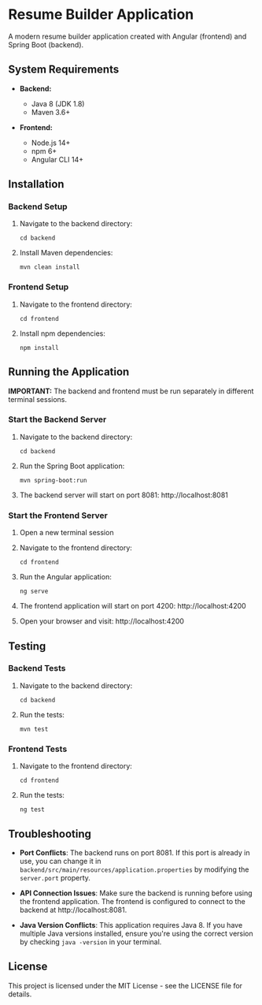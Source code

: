 # Resume Builder Application

A modern resume builder application created with Angular (frontend) and Spring Boot (backend).

## System Requirements

- **Backend:**
  - Java 8 (JDK 1.8)
  - Maven 3.6+
  
- **Frontend:**
  - Node.js 14+
  - npm 6+
  - Angular CLI 14+

## Installation

### Backend Setup

1. Navigate to the backend directory:
   ```
   cd backend
   ```

2. Install Maven dependencies:
   ```
   mvn clean install
   ```

### Frontend Setup

1. Navigate to the frontend directory:
   ```
   cd frontend
   ```

2. Install npm dependencies:
   ```
   npm install
   ```

## Running the Application

**IMPORTANT:** The backend and frontend must be run separately in different terminal sessions.

### Start the Backend Server

1. Navigate to the backend directory:
   ```
   cd backend
   ```

2. Run the Spring Boot application:
   ```
   mvn spring-boot:run
   ```

3. The backend server will start on port 8081: http://localhost:8081

### Start the Frontend Server

1. Open a new terminal session

2. Navigate to the frontend directory:
   ```
   cd frontend
   ```

3. Run the Angular application:
   ```
   ng serve
   ```

4. The frontend application will start on port 4200: http://localhost:4200

5. Open your browser and visit: http://localhost:4200

## Testing

### Backend Tests

1. Navigate to the backend directory:
   ```
   cd backend
   ```

2. Run the tests:
   ```
   mvn test
   ```

### Frontend Tests

1. Navigate to the frontend directory:
   ```
   cd frontend
   ```

2. Run the tests:
   ```
   ng test
   ```

## Troubleshooting

- **Port Conflicts**: The backend runs on port 8081. If this port is already in use, you can change it in `backend/src/main/resources/application.properties` by modifying the `server.port` property.

- **API Connection Issues**: Make sure the backend is running before using the frontend application. The frontend is configured to connect to the backend at http://localhost:8081.

- **Java Version Conflicts**: This application requires Java 8. If you have multiple Java versions installed, ensure you're using the correct version by checking `java -version` in your terminal.

## License

This project is licensed under the MIT License - see the LICENSE file for details. 